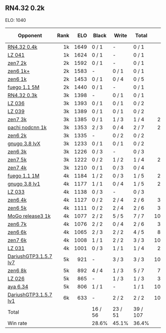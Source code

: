 ## RN4.32 0.2k ##

ELO: 1040

Opponent | Rank | ELO | Black | Write | Total | Win rate
---------|-----:|----:|-------|-------|-------|-------:
[RN4.32 0.4k](RN4.32%200.4k.md) | 1k | 1649 | 0 / 1 | - | 0 / 1 | 0.0%
[LZ 041](LZ%20041.md) | 1k | 1624 | 0 / 1 | - | 0 / 1 | 0.0%
[zen7 2k](zen7%202k.md) | 2k | 1592 | 0 / 1 | - | 0 / 1 | 0.0%
[zen6 1k+](zen6%201k+.md) | 2k | 1583 | - | 0 / 1 | 0 / 1 | 0.0%
[zen6 1k](zen6%201k.md) | 2k | 1453 | 0 / 1 | 0 / 4 | 0 / 5 | 0.0%
[fuego 1.1 5M](fuego%201.1%205M.md) | 2k | 1440 | 0 / 1 | - | 0 / 1 | 0.0%
[RN4.32 0.3k](RN4.32%200.3k.md) | 3k | 1398 | - | 0 / 1 | 0 / 1 | 0.0%
[LZ 036](LZ%20036.md) | 3k | 1393 | 0 / 1 | 0 / 1 | 0 / 2 | 0.0%
[LZ 039](LZ%20039.md) | 3k | 1389 | 0 / 1 | 0 / 1 | 0 / 2 | 0.0%
[zen7 3k](zen7%203k.md) | 3k | 1385 | 0 / 1 | 1 / 3 | 1 / 4 | 25.0%
[pachi nodcnn 1k](pachi%20nodcnn%201k.md) | 3k | 1353 | 2 / 3 | 0 / 4 | 2 / 7 | 28.6%
[zen6 2k](zen6%202k.md) | 3k | 1335 | - | 0 / 2 | 0 / 2 | 0.0%
[gnugo 3.8 lvX](gnugo%203.8%20lvX.md) | 3k | 1233 | 0 / 1 | 0 / 1 | 0 / 2 | 0.0%
[zen6 3k](zen6%203k.md) | 3k | 1226 | 0 / 3 | - | 0 / 3 | 0.0%
[zen7 5k](zen7%205k.md) | 3k | 1222 | 0 / 2 | 1 / 2 | 1 / 4 | 25.0%
[zen7 4k](zen7%204k.md) | 3k | 1210 | 0 / 1 | 0 / 3 | 0 / 4 | 0.0%
[fuego 1.1 1M](fuego%201.1%201M.md) | 4k | 1184 | 1 / 2 | 0 / 3 | 1 / 5 | 20.0%
[gnugo 3.8 lv1](gnugo%203.8%20lv1.md) | 4k | 1177 | 1 / 1 | 0 / 4 | 1 / 5 | 20.0%
[LZ 033](LZ%20033.md) | 4k | 1138 | 0 / 3 | - | 0 / 3 | 0.0%
[zen6 4k](zen6%204k.md) | 4k | 1127 | 0 / 2 | 2 / 4 | 2 / 6 | 33.3%
[zen6 5k](zen6%205k.md) | 4k | 1111 | 0 / 2 | 2 / 4 | 2 / 6 | 33.3%
[MoGo release3 1k](MoGo%20release3%201k.md) | 4k | 1077 | 2 / 2 | 5 / 5 | 7 / 7 | 100.0%
[zen6 7k](zen6%207k.md) | 4k | 1076 | 2 / 2 | 0 / 4 | 2 / 6 | 33.3%
[zen6 6k](zen6%206k.md) | 4k | 1065 | 2 / 3 | 2 / 2 | 4 / 5 | 80.0%
[zen7 6k](zen7%206k.md) | 4k | 1008 | 1 / 1 | 2 / 2 | 3 / 3 | 100.0%
[LZ 031](LZ%20031.md) | 4k | 1001 | 0 / 3 | 1 / 1 | 1 / 4 | 25.0%
[DariushGTP3.1.5.7 lv7](DariushGTP3.1.5.7%20lv7.md) | 5k | 921 | - | 3 / 3 | 3 / 3 | 100.0%
[zen6 8k](zen6%208k.md) | 5k | 892 | 4 / 4 | 1 / 3 | 5 / 7 | 71.4%
[LZ 026](LZ%20026.md) | 5k | 865 | - | 1 / 3 | 1 / 3 | 33.3%
[aya 6.34](aya%206.34.md) | 5k | 806 | 1 / 1 | - | 1 / 1 | 100.0%
[DariushGTP3.1.5.7 lv1](DariushGTP3.1.5.7%20lv1.md) | 6k | 633 | - | 2 / 2 | 2 / 2 | 100.0%
Total | | | 16 / 56 | 23 / 51 | 39 / 107 | 
Win rate| | | 28.6% | 45.1% | 36.4% | 
